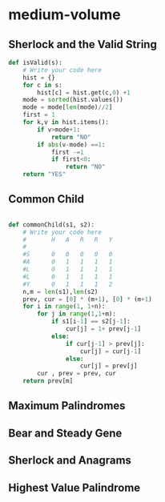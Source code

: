 
# medium-volume
## Sherlock and the Valid String
```python
def isValid(s):
    # Write your code here
    hist = {}    
    for c in s:
        hist[c] = hist.get(c,0) +1
    mode = sorted(hist.values())
    mode = mode[len(mode)//2]
    first = 1
    for k,v in hist.items():
        if v>mode+1:
            return "NO"
        if abs(v-mode) ==1:
            first -=1
            if first<0:
                return "NO"
    return "YES"
```

## Common Child



```python

def commonChild(s1, s2):
    # Write your code here
    #       H   A   R   R   Y
    #
    #S      0   0   0   0   0
    #A      0   1   1   1   1
    #L      0   1   1   1   1
    #L      0   1   1   1   1
    #Y      0   1   1   1   2
    n,m = len(s1),len(s2)    
    prev, cur = [0] * (m+1), [0] * (m+1)
    for i in range(1, 1+n):        
        for j in range(1,1+m):      
            if s1[i-1] == s2[j-1]:
                cur[j] = 1+ prev[j-1]
            else:
                if cur[j-1] > prev[j]:
                    cur[j] = cur[j-1]
                else:
                    cur[j] = prev[j]
        cur , prev = prev, cur                
    return prev[m]


```

## Maximum Palindromes



## Bear and Steady Gene

## Sherlock and Anagrams

## Highest Value Palindrome

